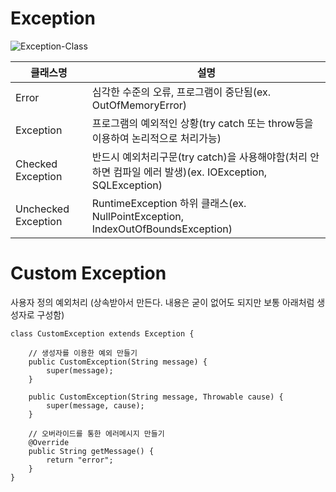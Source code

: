 # Exception
![Exception-Class](https://github.com/chucoding/today-i-learned/assets/56211193/ae72c868-e27c-4469-a9a3-b7ae3cb67684)

|클래스명|설명|
|---|---|
|Error|심각한 수준의 오류, 프로그램이 중단됨(ex. OutOfMemoryError)|
|Exception|프로그램의 예외적인 상황(try catch 또는 throw등을 이용하여 논리적으로 처리가능)|
|Checked Exception|반드시 예외처리구문(try catch)을 사용해야함(처리 안하면 컴파일 에러 발생)(ex. IOException, SQLException)|
|Unchecked Exception|RuntimeException 하위 클래스(ex. NullPointException, IndexOutOfBoundsException)|

# Custom Exception
사용자 정의 예외처리 (상속받아서 만든다. 내용은 굳이 없어도 되지만 보통 아래처럼 생성자로 구성함)

```
class CustomException extends Exception {

    // 생성자를 이용한 예외 만들기
    public CustomException(String message) {
        super(message);
    }

    public CustomException(String message, Throwable cause) {
		super(message, cause);
	}

    // 오버라이드를 통한 에러메시지 만들기
    @Override
    public String getMessage() {
        return "error";
    }
}
```